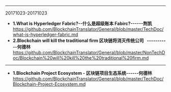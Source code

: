 --------------------------
20171023-20171023

- **1.What is Hyperledger Fabric?--什么是超级账本 Fabirc?------荆凯**
https://github.com/BlockchainTranslator/General/blob/master/TechDoc/what-is-hyperledger-fabric.md
- **2.Blockchain will kill the traditional firm 区块链将消灭传统公司   -----------何德林**
https://github.com/BlockchainTranslator/General/blob/master/NonTechDoc/Blockchain%20will%20kill%20the%20traditional%20firm.md

---------------------------------------------------------------------------

- **1.Blockchain Project Ecosystem - 区块链项目生态系统------何德林**
https://github.com/BlockchainTranslator/General/blob/master/TechDoc/Blockchain-Project-Ecosystem.md
